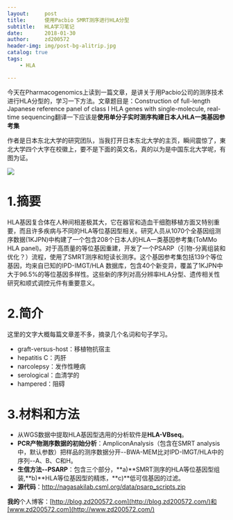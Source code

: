 ```yaml
---
layout:     post
title:      使用Pacbio SMRT测序进行HLA分型
subtitle:   HLA学习笔记
date:       2018-01-30
author:     zd200572
header-img: img/post-bg-alitrip.jpg
catalog: true
tags:
    - HLA

---
```




今天在Pharmacogenomics上读到一篇文章，是讲关于用Pacbio公司的测序技术进行HLA分型的，学习一下方法。文章题目是：Construction of full-length Japanese reference panel of class I HLA genes with single-molecule, real-time sequencing翻译一下应该是**使用单分子实时测序构建日本人HLA一类基因参考集**

作者是日本东北大学的研究团队，当我打开日本东北大学的主页，瞬间震惊了，東北大学四个大字在校徽上，要不是下面的英文名，真的以为是中国东北大学呢，有图为证。

![](http://nagasakilab.csml.org/en/wp-content/uploads/2014/03/header_en2.png)

# 1.摘要

HLA基因复合体在人种间相差极其大，它在器官和造血干细胞移植方面又特别重要，而且许多疾病与不同的HLA等位基因型相关。研究人员从1070个全基因组测序数据(1KJPN)中构建了一个包含208个日本人的HLA一类基因参考集(ToMMo HLA panel)。对于高质量的等位基因重建，开发了一个PSARP（引物-分离组装和优化？）流程，使用了SMRT测序和短读长测序。这个基因参考集包括139个等位基因，均来自已知的IPD-IMGT/HLA 数据库，包含40个新变异，覆盖了1KJPN中大于96.5%的等位基因多样性。这些新的序列对高分辨率HLA分型、遗传相关性研究和顺式调控元件有重要意义。

# 2.简介

这里的文字大概每篇文章差不多，摘录几个名词和句子学习。

* graft-versus-host：移植物抗宿主
* hepatitis C：丙肝
* narcolepsy：发作性睡病
* serological：血清学的
* hampered：阻碍

# 3.材料和方法

* 从WGS数据中提取HLA基因型选用的分析软件是**HLA-VBseq**。
* **PCR产物测序数据的初始分析**：AmpliconAnalysis（包含在SMRT analysis中，默认参数）把样品的测序数据分开--BWA-MEM比对IPD-IMGT/HLA中的序列--A、B、C和H。
* **生信方法--PSARP**：包含三个部分，**a)**SMRT测序的HLA等位基因型组装,**b)**HLA等位基因型的精炼，**c)**低可信基因的过滤。
* **源代码**：http://nagasakilab.csml.org/data/psarp_scripts.zip





**我的**个人博客：[http://blog.zd200572.com](http://blog.zd200572.com/)和[www.zd200572.com](http://www.zd200572.com/)



